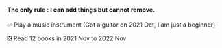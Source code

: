 #### The only rule : I can add things but cannot remove.

✅ Play a music instrument (Got a guitor on 2021 Oct, I am just a beginner)

❎ Read 12 books in 2021 Nov to 2022 Nov
